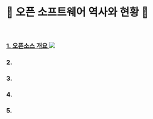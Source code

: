 # :palm_tree: 오픈 소프트웨어 역사와 현황 :palm_tree:

<br>

### [ 1. 오픈소스 개요 ](https://github.com/groupFive/5JO-REPOSITORY/blob/main/%EC%98%A4%ED%94%88%20%EC%86%8C%ED%94%84%ED%8A%B8%EC%9B%A8%EC%96%B4%20%EC%97%AD%EC%82%AC%EC%99%80%20%ED%98%84%ED%99%A9/1.%20%EC%98%A4%ED%94%88%EC%86%8C%EC%8A%A4%20%EC%86%8C%ED%94%84%ED%8A%B8%EC%9B%A8%EC%96%B4%20%EA%B0%9C%EC%9A%94.md) <img src="https://img.shields.io/badge/이세진-3DDC84?style=flat-square&logoColor=white"/>

### 2.
### 3.
### 4.
### 5.
